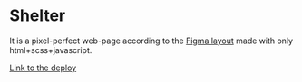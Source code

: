 # Shelter

It is a pixel-perfect web-page according to the [Figma layout](https://www.figma.com/file/9dy8VsmusiBnyQoM7y1uO8/shelter-dom-(Copy)?type=design&t=KlLLM4KXFlEoUwVJ-0) made with only html+scss+javascript.

[Link to the deploy](https://saachko.github.io/shelter/)
